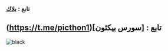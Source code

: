 ### تابع : [بلاك](https://t.me/a_t_9) ##

## (https://t.me/picthon1)[سورس بيكثون] : تابع ###

![black](https://i.postimg.cc/Hxx3tjTZ/IMG-20230504-220917-520.jpg)
